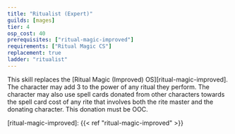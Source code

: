 ```yaml
---
title: "Ritualist (Expert)"
guilds: [mages]
tier: 4
osp_cost: 40
prerequisites: ["ritual-magic-improved"]
requirements: ["Ritual Magic CS"]
replacement: true
ladder: "ritualist"
---
```

This skill replaces the [Ritual Magic (Improved) OS][ritual-magic-improved]. The character may add 3 to the power of any ritual they perform. The character may also use spell cards donated from other characters towards the spell card cost of any rite that involves both the rite master and the donating character. This donation must be OOC.

[ritual-magic-improved]: {{< ref "ritual-magic-improved" >}}
